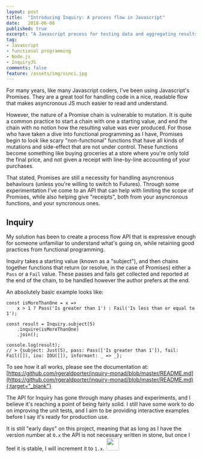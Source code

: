```yaml
---
layout: post
title:  "Introducing Inquiry: A process flow in Javascript"
date:   2018-06-08
published: true
excerpt: "A Javascript process for testing data and aggregating results."
tag:
- Javascript
- functional programming
- Node.js
- InquiryJS
comments: false
feature: /assets/img/vinci.jpg
---
```

For many years, like many Javascript coders, I've been using Javascript's Promises. They are a great tool for handling code in a nice, readable flow that makes asyncronous JS much easier to read and understand.

However, the nature of a Promise chain is vulnerable to mutation. It is quite a common practice to start a chain with one a starting value, and end the chain with no notion how the resulting value was ever produced. For those who have taken a dive into functional programming as I have, Promises begin to look like scary "non-functional" functions that have all kinds of mutations and side-effect that are not under control. These functions become something like buying groceries at a store where you're only told the final price, and not given a receipt with line-by-line accounting of your purchases.

That stated, Promises are still a necessity for handling asyncronous behaviours (unless you're willing to switch to Futures). Through some experimentation I've come to an API that can help with limiting the scope of Promises, while also helping give "receipts", both from your asyncronous functions, and your syncronous ones.

## Inquiry

My solution has been to create a process flow API that is expressive enough for someone unfamiliar to understand what's going on, while retaining good practices from functional programming.

Inquiry takes a starting value (known as a "subject"), and then chains together functions that return (or resolve, in the case of Promises) either a `Pass` or a `Fail` value. These passes and fails get collected and reported at the end of the chain, to be handled however the author prefers at the end.

An absolutely basic example looks like:

```
const isMoreThanOne = x =>
    x > 1 ? Pass('Is greater than 1') : Fail('Is less than or equal to 1');

const result = Inquiry.subject(5)
    .inquire(isMoreThanOne)
    .join();

console.log(result);
// > {subject: Just(5), pass: Pass(['Is greater than 1']), fail: Fail([]), iou: IOU([]), informant: _ => _};
```

To see how it all works, please see the documentation at: [https://github.com/rgeraldporter/inquiry-monad/blob/master/README.md](https://github.com/rgeraldporter/inquiry-monad/blob/master/README.md){:target="_blank"}

The API for Inquiry has gone through many phases and experiments, and I believe it's reaching a point of being fairly solid. I still have some work to do on improving the unit tests, and I aim to be providing interactive examples before I say it's ready for production use.

It is still "early days" on this project, meaning that as long as I have the version number at `0.x` the API is not necessary written in stone, but once I feel it is stable, I will increment it to `1.x`.<img src="http://robporter.ca/assets/img/feather-7.svg" style="width:33px;height:33px;display:inline;padding-left:6px" />
